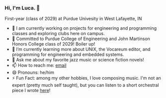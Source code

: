### Hi, I'm Luca. 👋

First-year (class of 2029) at Purdue Univesity in West Lafayette, IN
 
- 🔭 I am currently working on projects for engineering and programming classes and exploring clubs here on campus.
- 🏫 Committed to Purdue College of Engineering and John Martinson Honors College class of 2029! Boiler up!
- 🌱 I’m currently learning more about UNIX, the Vocareum editor, and programming for engineering and embedded systems.
- 💬 Ask me about my favorite jazz music or science fiction novels!
- 📫 How to reach me: [email](mailto:ldalcan@purdue.edu)
- 😄 Pronouns: he/him
- ⚡ Fun Fact: among my other hobbies, I love composing music. I'm not an expert (pretty much self taught), but you can listen to a short orchestral piece I wrote [here](https://musescore.com/user/40316551/scores/11059336)!

<!--
**Luca-Skyline/Luca-Skyline** is a ✨ _special_ ✨ repository because its `README.md` (this file) appears on your GitHub profile.

Here are some ideas to get you started:

- 🔭 I’m currently working on ...
- 🌱 I’m currently learning ...
- 👯 I’m looking to collaborate on ...
- 🤔 I’m looking for help with ...
- 💬 Ask me about ...
- 📫 How to reach me: ...
- 😄 Pronouns: ...
- ⚡ Fun fact: ...
-->
